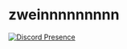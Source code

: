 # zweinnnnnnnnn


[![Discord Presence](https://lanyard-profile-readme.vercel.app/api/406903919881617410
                            )](https://discord.com/users/406903919881617410)
